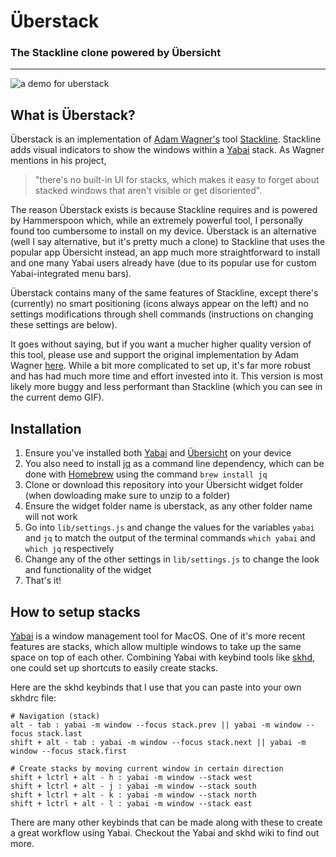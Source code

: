 # Überstack
### The Stackline clone powered by Übersicht

<hr/>

![a demo for uberstack](demo.gif)

## What is Überstack?

Überstack is an implementation of [Adam Wagner's](https://github.com/AdamWagner) tool [Stackline](https://github.com/AdamWagner/stackline). Stackline adds visual indicators to show the windows within a [Yabai](https://github.com/koekeishiya/yabai) stack. As Wagner mentions in his project, 

> "there's no built-in UI for stacks, which makes it easy to forget about stacked windows that aren't visible or get disoriented". 

The reason Überstack exists is because Stackline requires and is powered by Hammerspoon which, while an extremely powerful tool, I personally found too cumbersome to install on my device. Überstack is an alternative (well I say alternative, but it's pretty much a clone) to Stackline that uses the popular app Übersicht instead, an app much more straightforward to install and one many Yabai users already have (due to its popular use for custom Yabai-integrated menu bars).

Überstack contains many of the same features of Stackline, except there's (currently) no smart positioning (icons always appear on the left) and no settings modifications through shell commands (instructions on changing these settings are below).

It goes without saying, but if you want a mucher higher quality version of this tool, please use and support the original implementation by Adam Wagner [here](https://github.com/AdamWagner/stackline). While a bit more complicated to set up, it's far more robust and has had much more time and effort invested into it. This version is most likely more buggy and less performant than Stackline (which you can see in the current demo GIF).

## Installation

1. Ensure you've installed both [Yabai](https://github.com/koekeishiya/yabai) and [Übersicht](https://github.com/felixhageloh/uebersicht) on your device
2. You also need to install [jq](https://stedolan.github.io/jq/) as a command line dependency, which can be done with [Homebrew](https://brew.sh/) using the command `brew install jq`
3. Clone or download this repository into your Übersicht widget folder (when dowloading make sure to unzip to a folder)
4. Ensure the widget folder name is uberstack, as any other folder name will not work
5. Go into `lib/settings.js` and change the values for the variables `yabai` and `jq` to match the output of the terminal commands `which yabai` and `which jq` respectively
6. Change any of the other settings in `lib/settings.js` to change the look and functionality of the widget
7. That's it!

## How to setup stacks

[Yabai](https://github.com/koekeishiya/yabai) is a window management tool for MacOS. One of it's more recent features are stacks, which allow multiple windows to take up the same space on top of each other. Combining Yabai with keybind tools like [skhd](https://github.com/koekeishiya/skhd), one could set up shortcuts to easily create stacks. 

Here are the skhd keybinds that I use that you can paste into your own skhdrc file:

```
# Navigation (stack)
alt - tab : yabai -m window --focus stack.prev || yabai -m window --focus stack.last
shift + alt - tab : yabai -m window --focus stack.next || yabai -m window --focus stack.first

# Create stacks by moving current window in certain direction
shift + lctrl + alt - h : yabai -m window --stack west
shift + lctrl + alt - j : yabai -m window --stack south
shift + lctrl + alt - k : yabai -m window --stack north
shift + lctrl + alt - l : yabai -m window --stack east
```

There are many other keybinds that can be made along with these to create a great workflow using Yabai. Checkout the Yabai and skhd wiki to find out more.